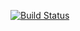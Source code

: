 [![Build Status](https://travis-ci.org/pedrotgn/pyactor.svg?branch=master)](https://travis-ci.org/hectorEU/GroupCast)